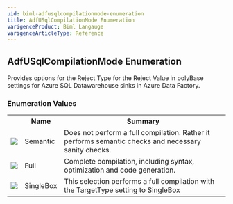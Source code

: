 ```yaml
---
uid: biml-adfusqlcompilationmode-enumeration
title: AdfUSqlCompilationMode Enumeration
varigenceProduct: Biml Langauge
varigenceArticleType: Reference
---
```


## AdfUSqlCompilationMode Enumeration<div class="LanguageSummary"><div class ="SummaryItem">Provides options for the Reject Type for the Reject Value in polyBase settings for Azure SQL Datawarehouse sinks in Azure Data Factory.</div></div><div class="EnumValueGroup">### Enumeration Values<table id="EnumValue" class="MemberList"><tbody><tr><th class="MemberTypeIconColumnHeader">&nbsp;</th><th class="MemberNameColumnHeader">Name</th><th class="MemberSummaryColumnHeader">Summary</th></tr><tr class="cd0"><td align="center" class="MemberTypeIcon"><img src="enumValue.png"></img></td><td class="MemberName">Semantic</td><td class="MemberSummary"><div class ="SummaryItem">Does not perform a full compilation. Rather it performs semantic checks and necessary sanity checks.</div></td></tr><tr class="cd1"><td align="center" class="MemberTypeIcon"><img src="enumValue.png"></img></td><td class="MemberName">Full</td><td class="MemberSummary"><div class ="SummaryItem">Complete compilation, including syntax, optimization and code generation.</div></td></tr><tr class="cd0"><td align="center" class="MemberTypeIcon"><img src="enumValue.png"></img></td><td class="MemberName">SingleBox</td><td class="MemberSummary"><div class ="SummaryItem">This selection performs a full compilation with the TargetType setting to SingleBox</div></td></tr></tbody></table></div>